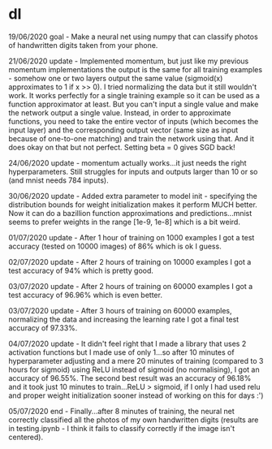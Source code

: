 # dl

19/06/2020 goal - Make a neural net using numpy that can classify photos of handwritten digits taken from your phone.

21/06/2020 update - Implemented momentum, but just like my previous momentum implementations the output is the same for all training examples - somehow one or two layers output the same value (sigmoid(x) approximates to 1 if x >> 0). I tried normalizing the data but it still wouldn't work. It works perfectly for a single training example so it can be used as a function approximator at least. But you can't input a single value and make the network output a single value. Instead, in order to approximate functions, you need to take the entire vector of inputs (which becomes the input layer) and the corresponding output vector (same size as input because of one-to-one matching) and train the network using that. And it does okay on that but not perfect. Setting beta = 0 gives SGD back! 

24/06/2020 update - momentum actually works...it just needs the right hyperparameters. Still struggles for inputs and outputs larger than 10 or so (and mnist needs 784 inputs).

30/06/2020 update - Added extra parameter to model init - specifying the distribution bounds for weight initialization makes it perform MUCH better. Now it can do a bazillion function approximations and predictions...mnist seems to prefer weights in the range [1e-9, 1e-8] which is a bit weird. 

01/07/2020 update - After 1 hour of training on 1000 examples I got a test accuracy (tested on 10000 images) of 86% which is ok I guess. 

02/07/2020 update - After 2 hours of training on 10000 examples I got a test accuracy of 94% which is pretty good.

03/07/2020 update - After 2 hours of training on 60000 examples I got a test accuracy of 96.96% which is even better. 

03/07/2020 update - After 3 hours of training on 60000 examples, normalizing the data and increasing the learning rate I got a final test accuracy of 97.33%.

04/07/2020 update - It didn't feel right that I made a library that uses 2 activation functions but I made use of only 1...so after 10 minutes of hyperparameter adjusting and a mere 20 minutes of training (compared to 3 hours for sigmoid) using ReLU instead of sigmoid (no normalising), I got an accuracy of 96.55%. The second best result was an accuracy of 96.18% and it took just 10 minutes to train...ReLU > sigmoid, if I only I had used relu and proper weight initialization sooner instead of working on this for days :')

05/07/2020 end - Finally...after 8 minutes of training, the neural net correctly classified all the photos of my own handwritten digits (results are in testing.ipynb - I think it fails to classify correctly if the image isn't centered).
